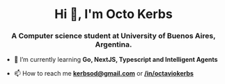 <h1 align="center">Hi 👋, I'm Octo Kerbs</h1>
<h3 align="center">A Computer science student at University of Buenos Aires, Argentina.</h3>

- 🌱 I’m currently learning **Go, NextJS, Typescript and Intelligent Agents**

- 📫 How to reach me  **kerbsod@gmail.com** or **[/in/octaviokerbs](https://linkedin.com/in/octaviokerbs)**

